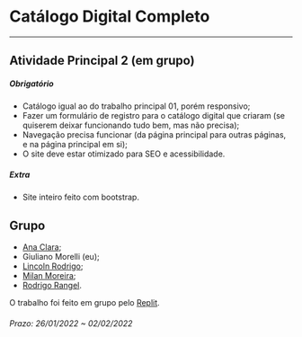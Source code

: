 # Catálogo Digital Completo  

---  

## Atividade Principal 2 (em grupo)

##### Obrigatório  

- Catálogo igual ao do trabalho principal 01, porém responsivo;  
- Fazer um formulário de registro para o catálogo digital que criaram (se quiserem deixar funcionando tudo bem, mas não precisa);  
- Navegação precisa funcionar (da página principal para outras páginas, e na página principal em si);  
- O site deve estar otimizado para SEO e acessibilidade.  

##### Extra  

- Site inteiro feito com bootstrap.  

## Grupo  
- [Ana Clara](https://github.com/acbarbeta);  
- Giuliano Morelli (eu);  
- [Lincoln Rodrigo](https://github.com/LinkolnR);  
- [Milan Moreira](https://github.com/Milan-Cruz);  
- [Rodrigo Rangel](https://github.com/rodrigo-rngl).  

O trabalho foi feito em grupo pelo [Replit](https://replit.com/@lincolnR/Teste).  

###### Prazo: 26/01/2022 ~ 02/02/2022  
